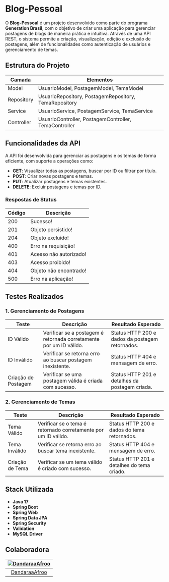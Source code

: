 # Blog-Pessoal

O **Blog-Pessoal** é um projeto desenvolvido como parte do programa **Generation Brasil**, com o objetivo de criar uma aplicação para gerenciar postagens de blogs de maneira prática e intuitiva. Através de uma API REST, o sistema permite a criação, visualização, edição e exclusão de postagens, além de funcionalidades como autenticação de usuários e gerenciamento de temas.

## Estrutura do Projeto

| Camada       | Elementos                                          |
|--------------|----------------------------------------------------|
| Model        | UsuarioModel, PostagemModel, TemaModel             |
| Repository   | UsuarioRepository, PostagemRepository, TemaRepository |
| Service      | UsuarioService, PostagemService, TemaService       |
| Controller   | UsuarioController, PostagemController, TemaController |

## Funcionalidades da API

A API foi desenvolvida para gerenciar as postagens e os temas de forma eficiente, com suporte a operações como:

- **GET**: Visualizar todas as postagens, buscar por ID ou filtrar por título.
- **POST**: Criar novas postagens e temas.
- **PUT**: Atualizar postagens e temas existentes.
- **DELETE**: Excluir postagens e temas por ID.

### Respostas de Status

| Código | Descrição                |
|--------|--------------------------|
| 200    | Sucesso!                 |
| 201    | Objeto persistido!       |
| 204    | Objeto excluído!         |
| 400    | Erro na requisição!      |
| 401    | Acesso não autorizado!   |
| 403    | Acesso proibido!         |
| 404    | Objeto não encontrado!   |
| 500    | Erro na aplicação!       |

## Testes Realizados

### 1. Gerenciamento de Postagens
| Teste               | Descrição                                                             | Resultado Esperado                                 |
|---------------------|-----------------------------------------------------------------------|--------------------------------------------------|
| ID Válido           | Verificar se a postagem é retornada corretamente por um ID válido.   | Status HTTP 200 e dados da postagem retornados. |
| ID Inválido         | Verificar se retorna erro ao buscar postagem inexistente.            | Status HTTP 404 e mensagem de erro.             |
| Criação de Postagem | Verificar se uma postagem válida é criada com sucesso.               | Status HTTP 201 e detalhes da postagem criada.  |

### 2. Gerenciamento de Temas
| Teste               | Descrição                                                             | Resultado Esperado                                 |
|---------------------|-----------------------------------------------------------------------|--------------------------------------------------|
| Tema Válido         | Verificar se o tema é retornado corretamente por um ID válido.       | Status HTTP 200 e dados do tema retornados.     |
| Tema Inválido       | Verificar se retorna erro ao buscar tema inexistente.                | Status HTTP 404 e mensagem de erro.             |
| Criação de Tema     | Verificar se um tema válido é criado com sucesso.                    | Status HTTP 201 e detalhes do tema criado.      |

## Stack Utilizada

- **Java 17**  
- **Spring Boot**  
- **Spring Web**  
- **Spring Data JPA**  
- **Spring Security**  
- **Validation**  
- **MySQL Driver**

## Colaboradora

| [![DandaraaAfroo](https://github.com/DandaraaAfroo.png?size=100)](https://github.com/DandaraaAfroo) |
| :-------------------------------------------------------------------------------------------------: |
| [DandaraaAfroo](https://github.com/DandaraaAfroo)                                                  |
